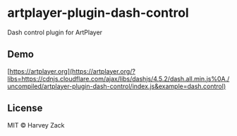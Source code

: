 # artplayer-plugin-dash-control

Dash control plugin for ArtPlayer

## Demo

[https://artplayer.org](https://artplayer.org/?libs=https://cdnjs.cloudflare.com/ajax/libs/dashjs/4.5.2/dash.all.min.js%0A./uncompiled/artplayer-plugin-dash-control/index.js&example=dash.control)

## License

MIT © Harvey Zack
